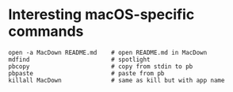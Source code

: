 # Interesting macOS-specific commands

```shell
open -a MacDown README.md    # open README.md in MacDown
mdfind                       # spotlight
pbcopy                       # copy from stdin to pb
pbpaste                      # paste from pb
killall MacDown              # same as kill but with app name
```
